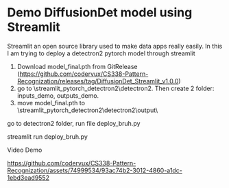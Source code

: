 # Demo DiffusionDet model using Streamlit
Streamlit an open source library used to make data apps really easily. In this I am trying to deploy a detectron2 pytorch model through streamlit


1. Download model_final.pth from GitRelease (https://github.com/codervux/CS338-Pattern-Recognization/releases/tag/DiffusionDet_Streamlit_v1.0.0)
2. go to \streamlit_pytorch_detectron2\detectron2. Then create 2 folder: inputs_demo, outputs_demo.
3. move model_final.pth to \streamlit_pytorch_detectron2\detectron2\output\

go to detectron2 folder, run file deploy_bruh.py

streamlit run deploy_bruh.py

Video Demo


https://github.com/codervux/CS338-Pattern-Recognization/assets/74999534/93ac74b2-3012-4860-a1dc-1ebd3ead9552

